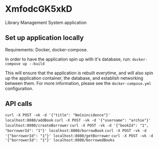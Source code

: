 # XmfodcGK5xkD
Library Management System application

## Set up application locally
Requirements: Docker, docker-compose.

In order to have the application spin up with it's database, run:
`docker-compose up --build`

This will ensure that the application is rebuilt everytime, and will also spin up the application container, the database, and establish networking between them. For more information, please see the `docker-compose.yml` configuration.

## API calls
`curl -X POST -vk -d '{"title": "NoCoincidence"}' localhost:8080/addBook`
`curl -X POST -vk -d '{"username": "archie"}' localhost:8080/createBorrower`
`curl -X POST -vk -d '{"bookId": "1", "borrowerId": "1"}' localhost:8080/borrowBook`
`curl -X POST -vk -d '{"borrowerId": "1"}' localhost:8080/getBorrower`
`curl -X POST -vk -d '{"borrowerId": "1"}' localhost:8080/borrowedBooks`